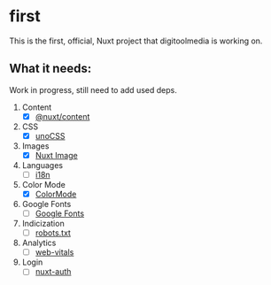 # first
This is the first, official, Nuxt project that digitoolmedia is working on.

## What it needs:
Work in progress, still need to add used deps.

1. Content
    - [x] [@nuxt/content](https://github.com/nuxt/content)
2. CSS
    - [x] [unoCSS](https://github.com/unocss/unocss)
3. Images
    - [x] [Nuxt Image](https://github.com/nuxt/image)
4. Languages
    - [ ] [i18n](https://github.com/nuxt-modules/i18n)
5. Color Mode
    - [x] [ColorMode](https://github.com/nuxt-modules/color-mode)
6. Google Fonts
    - [ ] [Google Fonts](https://github.com/nuxt-modules/google-fonts)
7. Indicization
    - [ ] [robots.txt](https://github.com/nuxt-modules/robots)
8. Analytics
    - [ ] [web-vitals](https://github.com/nuxt-modules/web-vitals)
9.  Login
    - [ ] [nuxt-auth](https://github.com/sidebase/nuxt-auth)